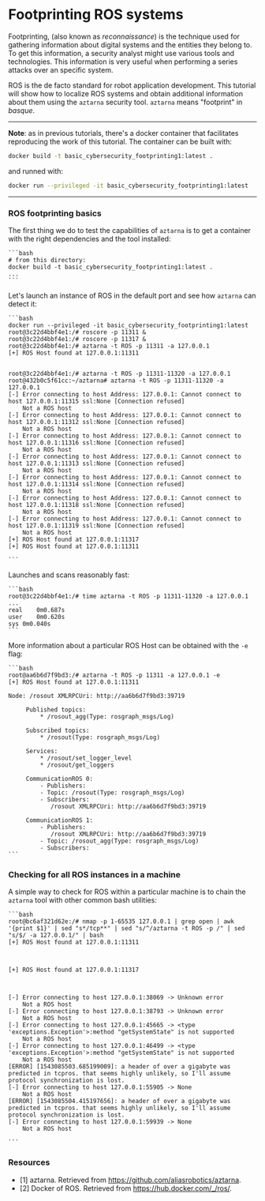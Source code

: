 # Footprinting ROS systems

Footprinting, (also known as *reconnaissance*) is the technique used for gathering information about digital systems and the entities they belong to. To get this information, a security analyst might use various tools and technologies. This information is very useful when performing a series attacks over an specific system.

ROS is the de facto standard for robot application development. This tutorial will show how to localize ROS systems and obtain additional information about them using the `aztarna` security tool. `aztarna` means "footprint" in *basque*.


----

**Note**: as in previous tutorials, there's a docker container that facilitates reproducing the work of this tutorial. The container can be built with:
```bash
docker build -t basic_cybersecurity_footprinting1:latest .
```
and runned with:
```bash
docker run --privileged -it basic_cybersecurity_footprinting1:latest
```

----

### ROS footprinting basics

The first thing we do to test the capabilities of `aztarna` is to get a container with the right dependencies and the tool installed:
~~~smallcontent
```bash
# from this directory:
docker build -t basic_cybersecurity_footprinting1:latest .
...
```
~~~

Let's launch an instance of ROS in the default port and see how `aztarna` can detect it:

~~~smallcontent
```bash
docker run --privileged -it basic_cybersecurity_footprinting1:latest
root@3c22d4bbf4e1:/# roscore -p 11311 &
root@3c22d4bbf4e1:/# roscore -p 11317 &
root@3c22d4bbf4e1:/# aztarna -t ROS -p 11311 -a 127.0.0.1
[+] ROS Host found at 127.0.0.1:11311


root@3c22d4bbf4e1:/# aztarna -t ROS -p 11311-11320 -a 127.0.0.1
root@432b0c5f61cc:~/aztarna# aztarna -t ROS -p 11311-11320 -a 127.0.0.1
[-] Error connecting to host Address: 127.0.0.1: Cannot connect to host 127.0.0.1:11315 ssl:None [Connection refused]
	Not a ROS host
[-] Error connecting to host Address: 127.0.0.1: Cannot connect to host 127.0.0.1:11312 ssl:None [Connection refused]
	Not a ROS host
[-] Error connecting to host Address: 127.0.0.1: Cannot connect to host 127.0.0.1:11316 ssl:None [Connection refused]
	Not a ROS host
[-] Error connecting to host Address: 127.0.0.1: Cannot connect to host 127.0.0.1:11313 ssl:None [Connection refused]
	Not a ROS host
[-] Error connecting to host Address: 127.0.0.1: Cannot connect to host 127.0.0.1:11314 ssl:None [Connection refused]
	Not a ROS host
[-] Error connecting to host Address: 127.0.0.1: Cannot connect to host 127.0.0.1:11318 ssl:None [Connection refused]
	Not a ROS host
[-] Error connecting to host Address: 127.0.0.1: Cannot connect to host 127.0.0.1:11319 ssl:None [Connection refused]
	Not a ROS host
[+] ROS Host found at 127.0.0.1:11317
[+] ROS Host found at 127.0.0.1:11311

```
~~~

Launches and scans reasonably fast:

~~~smallcontent
```bash
root@3c22d4bbf4e1:/# time aztarna -t ROS -p 11311-11320 -a 127.0.0.1
...
real	0m0.687s
user	0m0.620s
sys	0m0.040s
```
~~~

More information about a particular ROS Host can be obtained with the `-e` flag:

~~~smallcontent
```bash
root@aa6b6d7f9bd3:/# aztarna -t ROS -p 11311 -a 127.0.0.1 -e
[+] ROS Host found at 127.0.0.1:11311

Node: /rosout XMLRPCUri: http://aa6b6d7f9bd3:39719

	 Published topics:
		 * /rosout_agg(Type: rosgraph_msgs/Log)

	 Subscribed topics:
		 * /rosout(Type: rosgraph_msgs/Log)

	 Services:
		 * /rosout/set_logger_level
		 * /rosout/get_loggers

	 CommunicationROS 0:
		 - Publishers:
		 - Topic: /rosout(Type: rosgraph_msgs/Log)
		 - Subscribers:
			/rosout XMLRPCUri: http://aa6b6d7f9bd3:39719

	 CommunicationROS 1:
		 - Publishers:
			/rosout XMLRPCUri: http://aa6b6d7f9bd3:39719
		 - Topic: /rosout_agg(Type: rosgraph_msgs/Log)
		 - Subscribers:
```
~~~

### Checking for all ROS instances in a machine
A simple way to check for ROS within a particular machine is to chain the `aztarna` tool with other common bash utilities:

~~~smallcontent
```bash
root@bc6af321d62e:/# nmap -p 1-65535 127.0.0.1 | grep open | awk '{print $1}' | sed "s*/tcp**" | sed "s/^/aztarna -t ROS -p /" | sed "s/$/ -a 127.0.0.1/" | bash
[+] ROS Host found at 127.0.0.1:11311



[+] ROS Host found at 127.0.0.1:11317



[-] Error connecting to host 127.0.0.1:38069 -> Unknown error
	Not a ROS host
[-] Error connecting to host 127.0.0.1:38793 -> Unknown error
	Not a ROS host
[-] Error connecting to host 127.0.0.1:45665 -> <type 'exceptions.Exception'>:method "getSystemState" is not supported
	Not a ROS host
[-] Error connecting to host 127.0.0.1:46499 -> <type 'exceptions.Exception'>:method "getSystemState" is not supported
	Not a ROS host
[ERROR] [1543085503.685199009]: a header of over a gigabyte was predicted in tcpros. that seems highly unlikely, so I'll assume protocol synchronization is lost.
[-] Error connecting to host 127.0.0.1:55905 -> None
	Not a ROS host
[ERROR] [1543085504.415197656]: a header of over a gigabyte was predicted in tcpros. that seems highly unlikely, so I'll assume protocol synchronization is lost.
[-] Error connecting to host 127.0.0.1:59939 -> None
	Not a ROS host

```
~~~

### Resources
- [1] aztarna. Retrieved from https://github.com/aliasrobotics/aztarna.
- [2] Docker of ROS. Retrieved from https://hub.docker.com/_/ros/.
